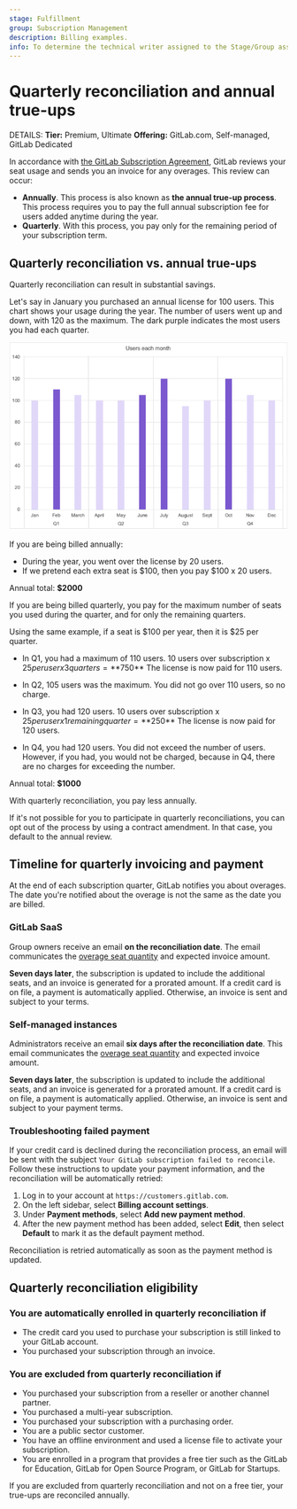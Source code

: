 ```yaml
---
stage: Fulfillment
group: Subscription Management
description: Billing examples.
info: To determine the technical writer assigned to the Stage/Group associated with this page, see https://handbook.gitlab.com/handbook/product/ux/technical-writing/#assignments
---
```


# Quarterly reconciliation and annual true-ups

DETAILS:
**Tier:** Premium, Ultimate
**Offering:** GitLab.com, Self-managed, GitLab Dedicated

In accordance with [the GitLab Subscription Agreement](https://about.gitlab.com/terms/), GitLab reviews your seat usage and sends you an invoice for any overages.
This review can occur:

- **Annually**. This process is also known as **the annual true-up process**. This process requires you to pay the full annual subscription fee
  for users added anytime during the year.
- **Quarterly**. With this process, you pay only for the remaining period of your subscription term.

## Quarterly reconciliation vs. annual true-ups

Quarterly reconciliation can result in substantial savings.

Let's say in January you purchased an annual license for 100 users. This chart shows your usage during the year.
The number of users went up and down, with 120 as the maximum. The dark purple indicates the most users you had each quarter.

![License overview](img/quarterly_reconciliation.png)

If you are being billed annually:

- During the year, you went over the license by 20 users.
- If we pretend each extra seat is $100, then you pay $100 x 20 users.

Annual total: **$2000**

If you are being billed quarterly, you pay for the maximum number of seats you used during the quarter,
and for only the remaining quarters.

Using the same example, if a seat is $100 per year, then it is $25 per quarter.

- In Q1, you had a maximum of 110 users. 10 users over subscription x $25 per user x 3 quarters = **$750**
  The license is now paid for 110 users.

- In Q2, 105 users was the maximum. You did not go over 110 users, so no charge.

- In Q3, you had 120 users. 10 users over subscription x $25 per user x 1 remaining quarter = **$250**
  The license is now paid for 120 users.

- In Q4, you had 120 users. You did not exceed the number of users. However, if you had, you would not be charged, because in Q4, there are no charges for exceeding the number.

Annual total: **$1000**

With quarterly reconciliation, you pay less annually.

If it's not possible for you to participate in quarterly reconciliations, you can opt out of the
process by using a contract amendment. In that case, you default to the annual review.

## Timeline for quarterly invoicing and payment

At the end of each subscription quarter, GitLab notifies you about overages.
The date you're notified about the overage is not the same as the date
you are billed.

### GitLab SaaS

Group owners receive an email **on the reconciliation date**.
The email communicates the [overage seat quantity](gitlab_com/index.md#seats-owed)
and expected invoice amount.

**Seven days later**, the subscription is updated to include the additional
seats, and an invoice is generated for a prorated amount. If a credit card
is on file, a payment is automatically applied. Otherwise, an invoice is
sent and subject to your terms.

### Self-managed instances

Administrators receive an email **six days after the reconciliation date**.
This email communicates the [overage seat quantity](self_managed/index.md#users-over-subscription)
and expected invoice amount.

**Seven days later**, the subscription is updated to include the additional
seats, and an invoice is generated for a prorated amount. If a credit card
is on file, a payment is automatically applied. Otherwise, an invoice is
sent and subject to your payment terms.

### Troubleshooting failed payment

If your credit card is declined during the reconciliation process, an email will be sent with the subject `Your GitLab subscription failed to reconcile`. Follow these instructions to update your payment information, and the reconciliation will be automatically retried:

1. Log in to your account at `https://customers.gitlab.com`.
1. On the left sidebar, select **Billing account settings**.
1. Under **Payment methods**, select **Add new payment method**.
1. After the new payment method has been added, select **Edit**, then select **Default** to mark it as the default payment method.

Reconciliation is retried automatically as soon as the payment method is updated.

## Quarterly reconciliation eligibility

### You are automatically enrolled in quarterly reconciliation if

- The credit card you used to purchase your subscription is still linked to your GitLab account.
- You purchased your subscription through an invoice.

### You are excluded from quarterly reconciliation if

- You purchased your subscription from a reseller or another channel partner.
- You purchased a multi-year subscription.
- You purchased your subscription with a purchasing order.
- You are a public sector customer.
- You have an offline environment and used a license file to activate your subscription.
- You are enrolled in a program that provides a free tier such as the GitLab for Education, GitLab for Open Source Program, or GitLab for Startups.

If you are excluded from quarterly reconciliation and not on a free tier, your true-ups are reconciled annually.
